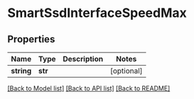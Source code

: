 # SmartSsdInterfaceSpeedMax

## Properties
Name | Type | Description | Notes
------------ | ------------- | ------------- | -------------
**string** | **str** |  | [optional] 

[[Back to Model list]](../README.md#documentation-for-models) [[Back to API list]](../README.md#documentation-for-api-endpoints) [[Back to README]](../README.md)


